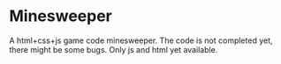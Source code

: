 # Minesweeper
A html+css+js game code minesweeper. The code is not completed yet, there might be some bugs. Only js and html yet available.
